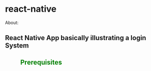 # react-native
About:
<h2>React Native App basically illustrating a login System</h2>

<h2 style = "color: green; margin-left: 50px;"> Prerequisites</h2>
